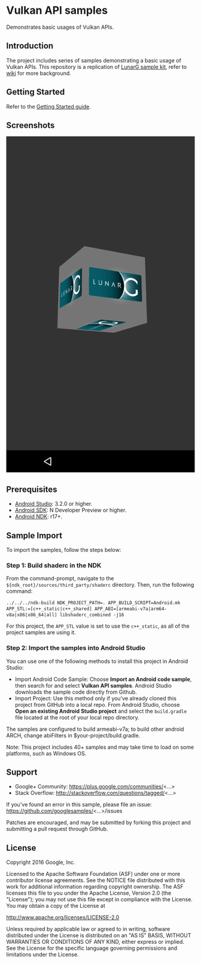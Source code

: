 Vulkan API samples
==================

Demonstrates basic usages of Vulkan APIs.

Introduction
------------
The project includes series of samples demonstrating a basic usage of Vulkan APIs.
This repository is a replication of [LunarG sample kit](https://github.com/LunarG/VulkanSamples), refer to [wiki](https://github.com/googlesamples/vulkan-basic-samples/wiki) for more background.

Getting Started
---------------
Refer to the [Getting Started guide](https://developer.android.com/ndk/guides/graphics/getting-started.html).

Screenshots
-----------
![screenshot](image/screen.png)


## Prerequisites
- [Android Studio](https://developer.android.com/studio/index.html): 3.2.0 or higher.
- [Android SDK](https://developer.android.com/studio/index.html): N Developer Preview or higher.
- [Android NDK](https://developer.android.com/ndk/downloads/index.html): r17+.

## Sample Import
To import the samples, follow the steps below:

### Step 1: Build shaderc in the NDK
From the command-prompt, navigate to the `${ndk_root}/sources/third_party/shaderc` directory.
Then, run the following command:

~~~
../../../ndk-build NDK_PROJECT_PATH=. APP_BUILD_SCRIPT=Android.mk APP_STL:=[c++_static|c++_shared] APP_ABI=[armeabi-v7a|arm64-v8a|x86|x86_64|all] libshaderc_combined -j16
~~~

For this project, the `APP_STL` value is set to use the `c++_static`, as all of the project samples are using it.

### Step 2: Import the samples into Android Studio 
You can use one of the following methods to install this project in Android Studio:

* Import Android Code Sample: Choose **Import an Android code sample**, then search for and select **Vulkan API samples**. Android Studio downloads the sample code directly from Github.
* Import Project: Use this method only if you've already cloned this project from GitHub into a local repo. From Android Studio, choose **Open an existing Android Studio project** and select the `build.gradle` file located at the root of your local repo directory.

The samples are configured to build armeabi-v7a; to build other android ARCH,
change abiFilters in $your-project/build.gradle.

Note:  This project includes 40+ samples and may take time to load on some platforms, such as Windows OS.

Support
-------

- Google+ Community: https://plus.google.com/communities/<...>
- Stack Overflow: http://stackoverflow.com/questions/tagged/<...>

If you've found an error in this sample, please file an issue:
https://github.com/googlesamples/<...>/issues

Patches are encouraged, and may be submitted by forking this project and
submitting a pull request through GitHub.

License
-------

Copyright 2016 Google, Inc.

Licensed to the Apache Software Foundation (ASF) under one or more contributor
license agreements.  See the NOTICE file distributed with this work for
additional information regarding copyright ownership.  The ASF licenses this
file to you under the Apache License, Version 2.0 (the "License"); you may not
use this file except in compliance with the License.  You may obtain a copy of
the License at

http://www.apache.org/licenses/LICENSE-2.0

Unless required by applicable law or agreed to in writing, software
distributed under the License is distributed on an "AS IS" BASIS, WITHOUT
WARRANTIES OR CONDITIONS OF ANY KIND, either express or implied.  See the
License for the specific language governing permissions and limitations under
the License.
